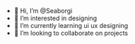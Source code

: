 - 👋 Hi, I’m @Seaborgi
- 👀 I’m interested in designing
- 🌱 I’m currently learning ui ux designing
- 💞️ I’m looking to collaborate on projects


<!---
Seaborgi/Seaborgi is a ✨ special ✨ repository because its `README.md` (this file) appears on your GitHub profile.
You can click the Preview link to take a look at your changes.
--->

